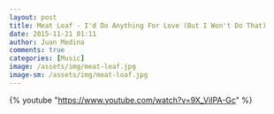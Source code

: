 ```yaml
---
layout: post
title: Meat Loaf - I'd Do Anything For Love (But I Won't Do That)
date: 2015-11-21 01:11
author: Juan Medina
comments: true
categories: [Music]
image: /assets/img/meat-loaf.jpg
image-sm: /assets/img/meat-loaf.jpg
---
```

{% youtube "https://www.youtube.com/watch?v=9X_ViIPA-Gc" %}
